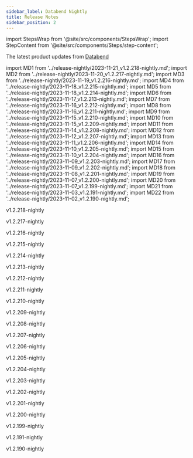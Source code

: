```yaml
---
sidebar_label: Databend Nightly
title: Release Notes
sidebar_position: 2
---
```


import StepsWrap from '@site/src/components/StepsWrap';
import StepContent from '@site/src/components/Steps/step-content';

The latest product updates from [Databend](https://github.com/datafuselabs/databend)



import MD1 from '../release-nightly/2023-11-21_v1.2.218-nightly.md';
import MD2 from '../release-nightly/2023-11-20_v1.2.217-nightly.md';
import MD3 from '../release-nightly/2023-11-19_v1.2.216-nightly.md';
import MD4 from '../release-nightly/2023-11-18_v1.2.215-nightly.md';
import MD5 from '../release-nightly/2023-11-18_v1.2.214-nightly.md';
import MD6 from '../release-nightly/2023-11-17_v1.2.213-nightly.md';
import MD7 from '../release-nightly/2023-11-16_v1.2.212-nightly.md';
import MD8 from '../release-nightly/2023-11-16_v1.2.211-nightly.md';
import MD9 from '../release-nightly/2023-11-15_v1.2.210-nightly.md';
import MD10 from '../release-nightly/2023-11-15_v1.2.209-nightly.md';
import MD11 from '../release-nightly/2023-11-14_v1.2.208-nightly.md';
import MD12 from '../release-nightly/2023-11-12_v1.2.207-nightly.md';
import MD13 from '../release-nightly/2023-11-11_v1.2.206-nightly.md';
import MD14 from '../release-nightly/2023-11-10_v1.2.205-nightly.md';
import MD15 from '../release-nightly/2023-11-10_v1.2.204-nightly.md';
import MD16 from '../release-nightly/2023-11-09_v1.2.203-nightly.md';
import MD17 from '../release-nightly/2023-11-09_v1.2.202-nightly.md';
import MD18 from '../release-nightly/2023-11-08_v1.2.201-nightly.md';
import MD19 from '../release-nightly/2023-11-07_v1.2.200-nightly.md';
import MD20 from '../release-nightly/2023-11-07_v1.2.199-nightly.md';
import MD21 from '../release-nightly/2023-11-03_v1.2.191-nightly.md';
import MD22 from '../release-nightly/2023-11-02_v1.2.190-nightly.md';


<StepsWrap> 



<StepContent outLink="https://github.com/datafuselabs/databend/releases/tag/v1.2.218-nightly" number="" title="Nov 21, 2023">

<p>v1.2.218-nightly</p>
<MD1 />

</StepContent>

<StepContent outLink="https://github.com/datafuselabs/databend/releases/tag/v1.2.217-nightly" number="" title="Nov 20, 2023">

<p>v1.2.217-nightly</p>
<MD2 />

</StepContent>

<StepContent outLink="https://github.com/datafuselabs/databend/releases/tag/v1.2.216-nightly" number="" title="Nov 19, 2023">

<p>v1.2.216-nightly</p>
<MD3 />

</StepContent>

<StepContent outLink="https://github.com/datafuselabs/databend/releases/tag/v1.2.215-nightly" number="" title="Nov 18, 2023">

<p>v1.2.215-nightly</p>
<MD4 />

</StepContent>

<StepContent outLink="https://github.com/datafuselabs/databend/releases/tag/v1.2.214-nightly" number="" title="Nov 18, 2023">

<p>v1.2.214-nightly</p>
<MD5 />

</StepContent>

<StepContent outLink="https://github.com/datafuselabs/databend/releases/tag/v1.2.213-nightly" number="" title="Nov 17, 2023">

<p>v1.2.213-nightly</p>
<MD6 />

</StepContent>

<StepContent outLink="https://github.com/datafuselabs/databend/releases/tag/v1.2.212-nightly" number="" title="Nov 16, 2023">

<p>v1.2.212-nightly</p>
<MD7 />

</StepContent>

<StepContent outLink="https://github.com/datafuselabs/databend/releases/tag/v1.2.211-nightly" number="" title="Nov 16, 2023">

<p>v1.2.211-nightly</p>
<MD8 />

</StepContent>

<StepContent outLink="https://github.com/datafuselabs/databend/releases/tag/v1.2.210-nightly" number="" title="Nov 15, 2023">

<p>v1.2.210-nightly</p>
<MD9 />

</StepContent>

<StepContent outLink="https://github.com/datafuselabs/databend/releases/tag/v1.2.209-nightly" number="" title="Nov 15, 2023">

<p>v1.2.209-nightly</p>
<MD10 />

</StepContent>

<StepContent outLink="https://github.com/datafuselabs/databend/releases/tag/v1.2.208-nightly" number="" title="Nov 14, 2023">

<p>v1.2.208-nightly</p>
<MD11 />

</StepContent>

<StepContent outLink="https://github.com/datafuselabs/databend/releases/tag/v1.2.207-nightly" number="" title="Nov 12, 2023">

<p>v1.2.207-nightly</p>
<MD12 />

</StepContent>

<StepContent outLink="https://github.com/datafuselabs/databend/releases/tag/v1.2.206-nightly" number="" title="Nov 11, 2023">

<p>v1.2.206-nightly</p>
<MD13 />

</StepContent>

<StepContent outLink="https://github.com/datafuselabs/databend/releases/tag/v1.2.205-nightly" number="" title="Nov 10, 2023">

<p>v1.2.205-nightly</p>
<MD14 />

</StepContent>

<StepContent outLink="https://github.com/datafuselabs/databend/releases/tag/v1.2.204-nightly" number="" title="Nov 10, 2023">

<p>v1.2.204-nightly</p>
<MD15 />

</StepContent>

<StepContent outLink="https://github.com/datafuselabs/databend/releases/tag/v1.2.203-nightly" number="" title="Nov 9, 2023">

<p>v1.2.203-nightly</p>
<MD16 />

</StepContent>

<StepContent outLink="https://github.com/datafuselabs/databend/releases/tag/v1.2.202-nightly" number="" title="Nov 9, 2023">

<p>v1.2.202-nightly</p>
<MD17 />

</StepContent>

<StepContent outLink="https://github.com/datafuselabs/databend/releases/tag/v1.2.201-nightly" number="" title="Nov 8, 2023">

<p>v1.2.201-nightly</p>
<MD18 />

</StepContent>

<StepContent outLink="https://github.com/datafuselabs/databend/releases/tag/v1.2.200-nightly" number="" title="Nov 7, 2023">

<p>v1.2.200-nightly</p>
<MD19 />

</StepContent>

<StepContent outLink="https://github.com/datafuselabs/databend/releases/tag/v1.2.199-nightly" number="" title="Nov 7, 2023">

<p>v1.2.199-nightly</p>
<MD20 />

</StepContent>

<StepContent outLink="https://github.com/datafuselabs/databend/releases/tag/v1.2.191-nightly" number="" title="Nov 3, 2023">

<p>v1.2.191-nightly</p>
<MD21 />

</StepContent>

<StepContent outLink="https://github.com/datafuselabs/databend/releases/tag/v1.2.190-nightly" number="" title="Nov 2, 2023">

<p>v1.2.190-nightly</p>
<MD22 />

</StepContent>

</StepsWrap> 
